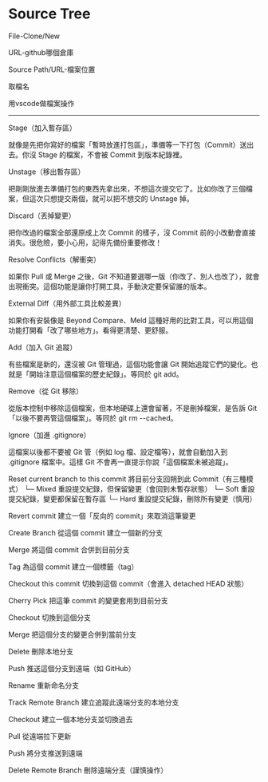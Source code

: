 # Source Tree

File-Clone/New

URL-github哪個倉庫

Source Path/URL-檔案位置

取檔名

用vscode做檔案操作

-------------------------------------------------------------------------------

Stage（加入暫存區）	

就像是先把你寫好的檔案「暫時放進打包區」，準備等一下打包（Commit）送出去。你沒 Stage 的檔案，不會被 Commit 到版本紀錄裡。

Unstage（移出暫存區）	

把剛剛放進去準備打包的東西先拿出來，不想這次提交它了。比如你改了三個檔案，但這次只想提交兩個，就可以把不想交的 Unstage 掉。

Discard（丟掉變更）	

把你改過的檔案全部還原成上次 Commit 的樣子，沒 Commit 前的小改動會直接消失。很危險，要小心用，記得先備份重要修改！

Resolve Conflicts（解衝突）	

如果你 Pull 或 Merge 之後，Git 不知道要選哪一版（你改了、別人也改了），就會出現衝突。這個功能是讓你打開工具，手動決定要保留誰的版本。

External Diff（用外部工具比較差異）	

如果你有安裝像是 Beyond Compare、Meld 這種好用的比對工具，可以用這個功能打開看「改了哪些地方」。看得更清楚、更舒服。

Add（加入 Git 追蹤）	

有些檔案是新的，還沒被 Git 管理過，這個功能會讓 Git 開始追蹤它們的變化。也就是「開始注意這個檔案的歷史紀錄」。等同於 git add。

Remove（從 Git 移除）	

從版本控制中移除這個檔案，但本地硬碟上還會留著，不是刪掉檔案，是告訴 Git「以後不要再管這個檔案」。等同於 git rm --cached。

Ignore（加進 .gitignore）	

這檔案以後都不要被 Git 管（例如 log 檔、設定檔等），就會自動加入到 .gitignore 檔案中。這樣 Git 不會再一直提示你說「這個檔案未被追蹤」。

Reset current branch to this commit	將目前分支回朔到此 Commit（有三種模式）
└─ Mixed	重設提交紀錄，但保留變更（會回到未暫存狀態）
└─ Soft	重設提交紀錄，變更都保留在暫存區
└─ Hard	重設提交紀錄，刪除所有變更（慎用）

Revert commit	建立一個「反向的 commit」來取消這筆變更

Create Branch	從這個 commit 建立一個新的分支

Merge	將這個 commit 合併到目前分支

Tag	為這個 commit 建立一個標籤（tag）

Checkout this commit	切換到這個 commit（會進入 detached HEAD 狀態）

Cherry Pick	把這筆 commit 的變更套用到目前分支

Checkout	切換到這個分支

Merge	把這個分支的變更合併到當前分支

Delete	刪除本地分支

Push	推送這個分支到遠端（如 GitHub）

Rename	重新命名分支

Track Remote Branch	建立追蹤此遠端分支的本地分支

Checkout	建立一個本地分支並切換過去

Pull	從遠端拉下更新

Push	將分支推送到遠端

Delete Remote Branch	刪除遠端分支（謹慎操作）
